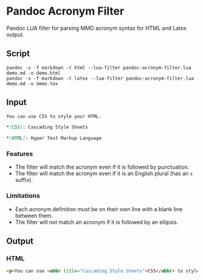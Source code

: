 # Pandoc Acronym Filter

Pandoc LUA filter for parsing MMD acronym syntax for HTML and Latex output.

## Script

```
pandoc -s -f markdown -t html --lua-filter pandoc-acronym-filter.lua demo.md -o demo.html
pandoc -s -f markdown -t latex --lua-filter pandoc-acronym-filter.lua demo.md -o demo.tex
```

## Input

```md
You can use CSS to style your HTML.

*[CSS]: Cascading Style Sheets

*[HTML]: Hyper Text Markup Language
```

### Features

* The filter will match the acronym even if it is followed by punctuation.
* The filter will match the acronym even if it is an English plural (has an `s` suffix).

### Limitations

* Each acronym definition must be on their own line with a blank line between them.
* The filter will not match an acronym if it is followed by an ellipsis.

## Output

### HTML

```html
<p>You can use <abbr title="Cascading Style Sheets">CSS</abbr> to style your <abbr title="HyperText Markup Language">HTML</abbr>.</p>
```
